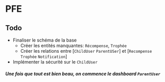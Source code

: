 # PFE

    
## Todo
* Finaliser le schéma de la base
    * Créer les entités manquantes: `Récompense`, `Trophée`
    * Créer les relations entre [`ChildUser` `ParentUSer`] et [`Recompense` `Trophée` `Notification`]
* Implémenter la sécurité sur le `ChildUser`

##### Une fois que tout est bien beau, on commence le dashboard `ParentUser`